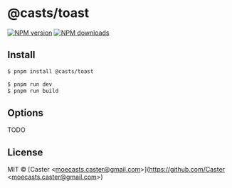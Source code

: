 # @casts/toast

[![NPM version](https://img.shields.io/npm/v/@casts/toast.svg?style=flat)](https://npmjs.org/package/@casts/toast)
[![NPM downloads](http://img.shields.io/npm/dm/@casts/toast.svg?style=flat)](https://npmjs.org/package/@casts/toast)

## Install

```bash
$ pnpm install @casts/toast
```

```bash
$ pnpm run dev
$ pnpm run build
```

## Options

TODO

## License

MIT © [Caster &lt;moecasts.caster@gmail.com&gt;](https://github.com/Caster &lt;moecasts.caster@gmail.com&gt;)
